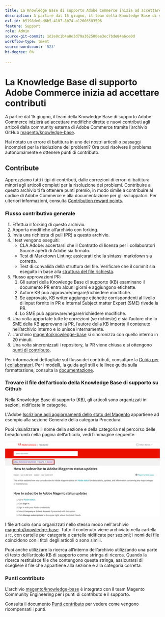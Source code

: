 ```yaml
---
title: La Knowledge Base di supporto Adobe Commerce inizia ad accettare contributi
description: A partire dal 15 giugno, il team della Knowledge Base di supporto Adobe Commerce inizierà ad accettare modifiche dirette e nuovi contributi agli articoli dalla community esterna di Adobe Commerce tramite l’archivio GitHub [magento/knowledge-base](https://github.com/magento/knowledge-base).
exl-id: b5198de0-d6b5-4107-8b74-a12606583596
feature: Support
role: Admin
source-git-commit: 1d2e0c1b4a8e3d79a362500ee3ec7bde84a6ce0d
workflow-type: tm+mt
source-wordcount: '523'
ht-degree: 0%

---
```


# La Knowledge Base di supporto Adobe Commerce inizia ad accettare contributi

A partire dal 15 giugno, il team della Knowledge Base di supporto Adobe Commerce inizierà ad accettare modifiche dirette e nuovi contributi agli articoli dalla community esterna di Adobe Commerce tramite l’archivio GitHub [magento/knowledge-base](https://github.com/magento/knowledge-base).

Hai notato un errore di battitura in uno dei nostri articoli o passaggi incompleti per la risoluzione dei problemi?
Ora puoi risolvere il problema autonomamente e ottenere punti di contributo.

## Contribute

Apprezziamo tutti i tipi di contributi, dalle correzioni di errori di battitura minori agli articoli completi per la risoluzione dei problemi. Contribuire a questo archivio ti fa ottenere punti premio, in modo simile a contribuire al codice di Adobe Commerce e alla documentazione per gli sviluppatori. Per ulteriori informazioni, consulta [Contribution reward points](https://github.com/magento/knowledge-base/blob/main/docs/contribution-points.md).

### Flusso contributivo generale

1. Effettua il forking di questo archivio.
1. Apporta modifiche all’archivio con forking.
1. Invia una richiesta di pull (PR) a questo archivio.
1. I test vengono eseguiti:
   * CLA Adobe: accertarsi che il Contratto di licenza per i collaboratori Source aperti di Adobe sia firmato.
   * Test di Markdown Linting: assicurati che la sintassi markdown sia corretta.
   * Test di convalida della struttura del file. Verificare che il commit sia eseguito in base alla [struttura del file richiesta](https://github.com/magento/knowledge-base/blob/main/.github/CONTRIBUTING.md#file_structure).
1. Flusso approvazioni PR:
   1. Gli autori della Knowledge Base di supporto (KB) esaminano il documento PR entro alcuni giorni e aggiungono etichette.
   1. Autore KB può approvare/negare/richiedere modifiche.
   1. Se approvato, KB writer aggiunge etichette corrispondenti al livello di input fornito in PR e Internal Subject matter Expert (SME) rivede la PR.
   1. Lo SME può approvare/negare/richiedere modifiche.
1. Una volta apportate tutte le correzioni (se richieste) e sia l’autore che lo SME della KB approvano la PR, l’autore della KB importa il contenuto nell’archivio interno e lo unisce internamente.
1. L&#39;archivio [magento/knowledge-base](https://github.com/magento/knowledge-base) si sincronizza con quello interno in 20 minuti.
1. Una volta sincronizzati i repository, la PR viene chiusa e si ottengono [punti di contributo](#contribution-points).

Per informazioni dettagliate sul flusso dei contributi, consultare la [Guida per i collaboratori](https://github.com/magento/knowledge-base/blob/main/.github/CONTRIBUTING.md).
Per i modelli, la guida agli stili e le linee guida sulla formattazione, consulta la [documentazione](https://github.com/magento/knowledge-base/tree/main/docs).

### Trovare il file dell’articolo della Knowledge Base di supporto su Github

Nella Knowledge Base di supporto (KB), gli articoli sono organizzati in sezioni, nidificate in categorie.

L&#39;Adobe [Iscrizione agli aggiornamenti dello stato del Magento](/help/how-to/general/how-to-subscribe-to-adobe-magento-status-updates.md) appartiene ad esempio alla sezione Generale della categoria Procedura.

Puoi visualizzare il nome della sezione e della categoria nel percorso delle breadcrumb nella pagina dell’articolo, vedi l’immagine seguente:

![breadcrumb di categorie e sezioni](assets/breadcrumbs.png)

I file articolo sono organizzati nello stesso modo nell&#39;archivio [magento/knowledge-base](https://github.com/magento/knowledge-base).
Tutto il contenuto viene archiviato nella cartella `src`, con cartelle per categorie e cartelle nidificate per sezioni; i nomi dei file coincidono con i titoli degli articoli o sono simili.

Puoi anche utilizzare la ricerca all’interno dell’archivio utilizzando una parte di testo dell’articolo KB di supporto come stringa di ricerca. Quando la ricerca restituisce file che contengono questa stringa, assicurarsi di scegliere il file che appartiene alla sezione e alla categoria corretta.

### Punti contributo

L&#39;archivio [magento/knowledge-base](https://github.com/magento/knowledge-base) è integrato con il team Magento Community Engineering per i punti di contributo e il supporto.

Consulta il documento [Punti contributo](https://github.com/magento/knowledge-base/blob/main/docs/contribution-points.md) per vedere come vengono ricompensati i punti.
